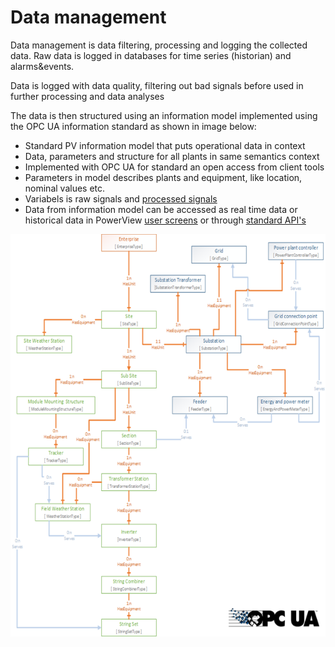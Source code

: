 # Data management

Data management is data filtering, processing and logging the collected data.
Raw data is logged in databases for time series (historian) and alarms&events. 

Data is logged with data quality, filtering out bad signals before used in further processing and data analyses

The data is then structured using an information model implemented using the OPC UA information standard as shown in image below:
- Standard PV information model that puts operational data in context
- Data, parameters and structure for all plants in same semantics context
- Implemented with OPC UA for standard an open access from client tools
- Parameters in model describes plants and equipment, like location, nominal values etc. 
- Variabels is raw signals and [processed signals](processing.md)
- Data from information model can be accessed as real time data or historical data in PowerView [user screens](../../user_interfaces/) or through [standard API's](../../data_access/)

![Solar PV information model ](../../img/SolarPVInformationModel.png)